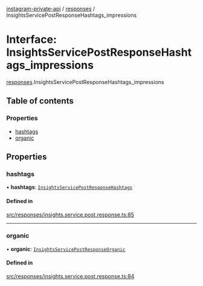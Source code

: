 [instagram-private-api](../../README.md) / [responses](../../modules/responses.md) / InsightsServicePostResponseHashtags_impressions

# Interface: InsightsServicePostResponseHashtags\_impressions

[responses](../../modules/responses.md).InsightsServicePostResponseHashtags_impressions

## Table of contents

### Properties

- [hashtags](InsightsServicePostResponseHashtags_impressions.md#hashtags)
- [organic](InsightsServicePostResponseHashtags_impressions.md#organic)

## Properties

### hashtags

• **hashtags**: [`InsightsServicePostResponseHashtags`](InsightsServicePostResponseHashtags.md)

#### Defined in

[src/responses/insights.service.post.response.ts:85](https://github.com/Nerixyz/instagram-private-api/blob/4971f34/src/responses/insights.service.post.response.ts#L85)

___

### organic

• **organic**: [`InsightsServicePostResponseOrganic`](InsightsServicePostResponseOrganic.md)

#### Defined in

[src/responses/insights.service.post.response.ts:84](https://github.com/Nerixyz/instagram-private-api/blob/4971f34/src/responses/insights.service.post.response.ts#L84)

